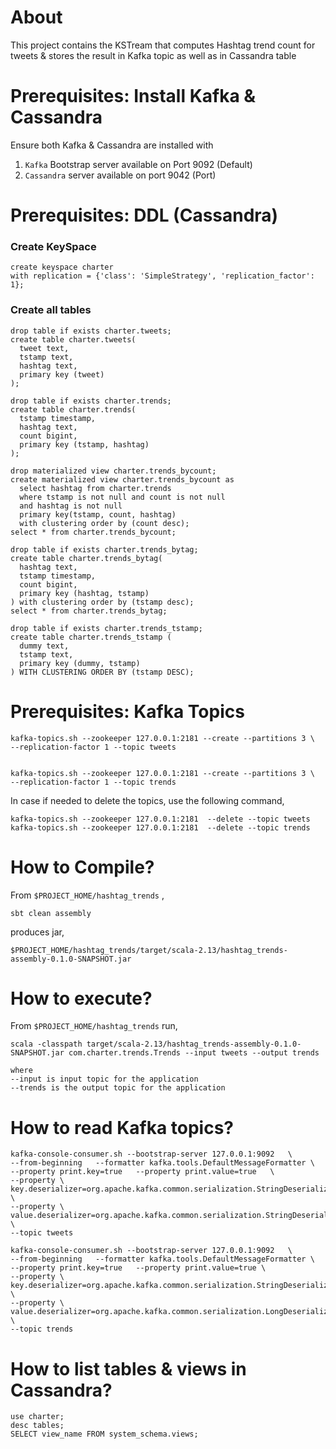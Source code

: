 
# About

This project contains the KSTream that computes Hashtag trend count for tweets & stores the result in Kafka topic as well as in Cassandra table

# Prerequisites: Install Kafka & Cassandra

Ensure both Kafka & Cassandra are installed with
1. `Kafka` Bootstrap server available on Port 9092 (Default)
2. `Cassandra` server available on port 9042 (Port)  


# Prerequisites: DDL (Cassandra)

### **Create KeySpace**

```
create keyspace charter
with replication = {'class': 'SimpleStrategy', 'replication_factor': 1};  
```

### **Create all tables**

```
drop table if exists charter.tweets;
create table charter.tweets(
  tweet text,
  tstamp text,
  hashtag text,
  primary key (tweet)
);
```

```
drop table if exists charter.trends;
create table charter.trends(
  tstamp timestamp,
  hashtag text,
  count bigint,
  primary key (tstamp, hashtag)
);
```
```
drop materialized view charter.trends_bycount;
create materialized view charter.trends_bycount as
  select hashtag from charter.trends
  where tstamp is not null and count is not null
  and hashtag is not null
  primary key(tstamp, count, hashtag)
  with clustering order by (count desc);
select * from charter.trends_bycount;
```

```
drop table if exists charter.trends_bytag;
create table charter.trends_bytag(
  hashtag text,
  tstamp timestamp,
  count bigint,
  primary key (hashtag, tstamp)
) with clustering order by (tstamp desc);
select * from charter.trends_bytag;
```

```
drop table if exists charter.trends_tstamp;
create table charter.trends_tstamp (
  dummy text,
  tstamp text,
  primary key (dummy, tstamp)
) WITH CLUSTERING ORDER BY (tstamp DESC);
```

# Prerequisites: Kafka Topics

```
kafka-topics.sh --zookeeper 127.0.0.1:2181 --create --partitions 3 \
--replication-factor 1 --topic tweets


kafka-topics.sh --zookeeper 127.0.0.1:2181 --create --partitions 3 \
--replication-factor 1 --topic trends
```

In case if needed to delete the topics, use the following command,

```
kafka-topics.sh --zookeeper 127.0.0.1:2181  --delete --topic tweets
kafka-topics.sh --zookeeper 127.0.0.1:2181  --delete --topic trends
```

# How to Compile?

From `$PROJECT_HOME/hashtag_trends` ,

```
sbt clean assembly
```

produces jar,

```
$PROJECT_HOME/hashtag_trends/target/scala-2.13/hashtag_trends-assembly-0.1.0-SNAPSHOT.jar
```

# How to execute?

From `$PROJECT_HOME/hashtag_trends` run,

```
scala -classpath target/scala-2.13/hashtag_trends-assembly-0.1.0-SNAPSHOT.jar com.charter.trends.Trends --input tweets --output trends

where 
--input is input topic for the application
--trends is the output topic for the application
```

# How to read Kafka topics?

```
kafka-console-consumer.sh --bootstrap-server 127.0.0.1:9092   \
--from-beginning   --formatter kafka.tools.DefaultMessageFormatter \
--property print.key=true   --property print.value=true   \
--property \
key.deserializer=org.apache.kafka.common.serialization.StringDeserializer \
--property \
value.deserializer=org.apache.kafka.common.serialization.StringDeserializer  \
--topic tweets

kafka-console-consumer.sh --bootstrap-server 127.0.0.1:9092   \
--from-beginning   --formatter kafka.tools.DefaultMessageFormatter \
--property print.key=true   --property print.value=true \
--property \
key.deserializer=org.apache.kafka.common.serialization.StringDeserializer   \
--property \
value.deserializer=org.apache.kafka.common.serialization.LongDeserializer   \
--topic trends
```

# How to list tables & views in Cassandra?

```
use charter;
desc tables; 
SELECT view_name FROM system_schema.views;
```